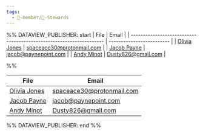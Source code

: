 ```yaml
---
tags:
  - 🧑-member/🌈-Stewards
---
```


%% DATAVIEW_PUBLISHER: start
| File                                                                | Email                     |
| ------------------------------------------------------------------- | ------------------------- |
| [Olivia Jones](../Officers/Olivia%20Jones.md) | spaceace30@protonmail.com |
| [Jacob Payne](../Officers/Jacob%20Payne.md)   | jacob@paynepoint.com      |
| [Andy Minot](../Officers/Andy%20Minot.md)     | Dusty826@gmail.com        |

%%

| File                                                                | Email                     |
| ------------------------------------------------------------------- | ------------------------- |
| [Olivia Jones](../Officers/Olivia%20Jones.md) | spaceace30@protonmail.com |
| [Jacob Payne](../Officers/Jacob%20Payne.md)   | jacob@paynepoint.com      |
| [Andy Minot](../Officers/Andy%20Minot.md)     | Dusty826@gmail.com        |

%% DATAVIEW_PUBLISHER: end %%

